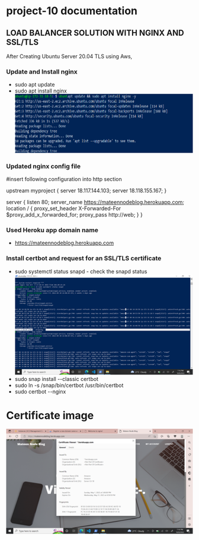 # project-10 documentation

## LOAD BALANCER SOLUTION WITH NGINX AND SSL/TLS

After Creating Ubuntu Server 20.04 TLS using Aws,

### Update and Install nginx
* sudo apt update
* sudo apt install nginx
![installation image](images/image1.png)
### Updated nginx config file

#insert following configuration into http section

 upstream myproject {
    server 18.117.144.103;
    server 18.118.155.167;
  }

server {
    listen 80;
    server_name https://mateennodeblog.herokuapp.com;
    location / {
      proxy_set_header X-Forwarded-For $proxy_add_x_forwarded_for;
      proxy_pass http://web;
    }
  }
### Used Heroku app domain name
* https://mateennodeblog.herokuapp.com


### Install certbot and request for an SSL/TLS certificate
* sudo systemctl status snapd - check the snapd status
![snapdstatuscheck](images/image2.png)
* sudo snap install --classic certbot
* sudo ln -s /snap/bin/certbot /usr/bin/certbot
* sudo certbot --nginx
# Certificate image
![Certificate image](images/image4.png)
